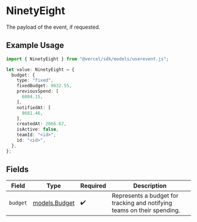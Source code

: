 # NinetyEight

The payload of the event, if requested.

## Example Usage

```typescript
import { NinetyEight } from "@vercel/sdk/models/userevent.js";

let value: NinetyEight = {
  budget: {
    type: "fixed",
    fixedBudget: 9632.55,
    previousSpend: [
      6804.15,
    ],
    notifiedAt: [
      8681.46,
    ],
    createdAt: 2866.67,
    isActive: false,
    teamId: "<id>",
    id: "<id>",
  },
};
```

## Fields

| Field                                                                   | Type                                                                    | Required                                                                | Description                                                             |
| ----------------------------------------------------------------------- | ----------------------------------------------------------------------- | ----------------------------------------------------------------------- | ----------------------------------------------------------------------- |
| `budget`                                                                | [models.Budget](../models/budget.md)                                    | :heavy_check_mark:                                                      | Represents a budget for tracking and notifying teams on their spending. |